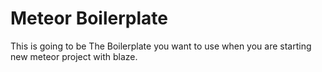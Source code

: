 # Meteor Boilerplate

This is going to be The Boilerplate you want to use when you are starting new meteor project with blaze.
